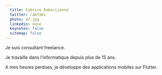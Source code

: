 ```yaml
---
  title: Fabrice Rabarijaona
  twitter: rabfabs
  photo: 47.jpg
  linkedin: none
  keynotes: false
  sitemap: false
---
```

Je suis consultant freelance.

Je travaille dans l’informatique depuis plus de 15 ans.

A mes heures perdues, je développe des applications mobiles sur Flutter.
